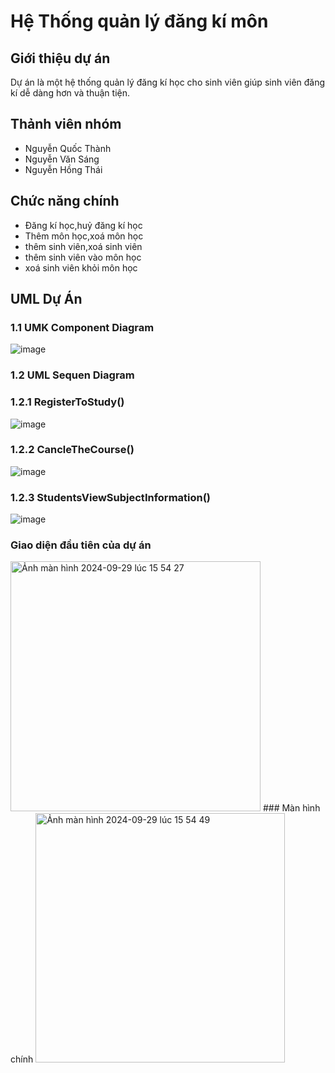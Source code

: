 # Hệ Thống quản lý đăng kí môn

## Giới thiệu dự án
Dự án là một hệ thống quản lý đăng kí học cho sinh viên giúp sinh viên đăng kí dễ dàng hơn và thuận tiện.


## Thảnh viên nhóm

* Nguyễn Quốc Thành
* Nguyễn Văn Sáng
* Nguyễn Hồng Thái


## Chức năng chính

* Đăng kí học,huỷ đăng kí học
* Thêm môn học,xoá môn học
* thêm sinh viên,xoá sinh viên
* thêm sinh viên vào môn học
* xoá sinh viên khỏi môn học


## UML Dự Án
### 1.1 UMK Component Diagram
![image](https://github.com/user-attachments/assets/5c11da7a-5f90-416c-b435-9b2ff6d4c076)

### 1.2 UML Sequen Diagram
### 1.2.1 RegisterToStudy()

![image](https://github.com/user-attachments/assets/fd6e016d-bbe6-4c66-b1f8-a001ccd6ff27)
### 1.2.2 CancleTheCourse()
![image](https://github.com/user-attachments/assets/fe1d698a-3a88-4d9c-bf82-27987a607c50)
### 1.2.3 StudentsViewSubjectInformation()
![image](https://github.com/user-attachments/assets/4110a3e9-2a5a-4ead-9353-25ee1f61d064)

### Giao diện đầu tiên của dự án

<img width="400" alt="Ảnh màn hình 2024-09-29 lúc 15 54 27" src="https://github.com/user-attachments/assets/bd8f8774-074a-4b92-a099-3b8f8b7203f9">
### Màn hình chính
<img width="399" alt="Ảnh màn hình 2024-09-29 lúc 15 54 49" src="https://github.com/user-attachments/assets/af6bfbd0-87ce-4cd3-8529-8a862ed13ca5">






